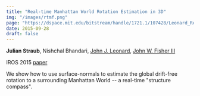 ```yaml
---
title: "Real-time Manhattan World Rotation Estimation in 3D"
img: "/images/rtmf.png"
page: "https://dspace.mit.edu/bitstream/handle/1721.1/107428/Leonard_Real-time%20manhattan.pdf"
date: 2015-09-28
draft: false
---
```

**Julian Straub**, 
Nishchal Bhandari, 
[John J. Leonard](https://meche.mit.edu/people/faculty/JLEONARD@MIT.EDU), 
[John W. Fisher III](https://sli.csail.mit.edu/people/johnfisher)

IROS 2015
[paper](https://dspace.mit.edu/bitstream/handle/1721.1/107428/Leonard_Real-time%20manhattan.pdf)

We show how to use surface-normals to estimate the global drift-free rotation to a surrounding Manhattan World -- a real-time "structure compass".
